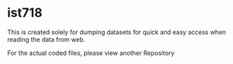 # ist718
This is created solely for dumping datasets for quick and easy access when reading the data from web.

For the actual coded files, please view another Repository
